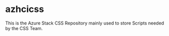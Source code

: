# azhcicss
This is the Azure Stack CSS Repository mainly used to store Scripts needed by the CSS Team.
